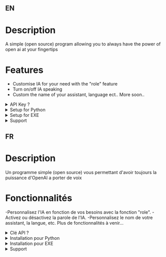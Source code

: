 ## EN ##

# Description
 A simple (open source) program allowing you to always have the power of open ai at your fingertips 
 
# Features

- Customise IA for your need with the "role" feature
- Turn on/off IA speaking
- Custom the name of your assistant, language ect..
More soon..

<details>
<summary>API Key ?</summary>

Take a moment to watch this guide that will allow you to understand what an API Key is and how to get yours for free:
 
https://help.socialintents.com/article/188-how-to-find-your-openai-api-key-for-chatgpt
 
</details>
<details>
<summary>Setup for Python</summary>

First make sure you have python installed in version 3.5 or higher
 
Second, access to the folder where the .py files are installed with the following:

```shell
cd "C:\\..path to .py files"
# When you are into your folder
python3 install.py
```
 You need to put your API Key into .env file before run !
```shell
# When install is done
python3 voiceassist.py
```
</details>
<details>
<summary>Setup for EXE</summary>

In this simplified version you must first put your API key in the .env file, 
 
In Second time, run the install executable app

Then you are ready to try my Voice Assistant, run the "VoiceAssist" executable 

 -- For the moment the exe file is too large for Github, until it is set up I invite you to use the python version --

</details>
<details>
<summary>Support</summary>

Discord: AdLaD#7397 Discord server : https://discord.gg/WGNHrc8cCd


</details>

## FR ##

# Description

Un programme simple (open source) vous permettant d'avoir toujours la puissance d'OpenAI a porter de voix

# Fonctionnalités

-Personnalisez l'IA en fonction de vos besoins avec la fonction "role".
-Activez ou désactivez la parole de l'IA.
-Personnalisez le nom de votre assistant, la langue, etc.
Plus de fonctionnalités à venir...

<details>
<summary>Clé API ?</summary>
Prenez un moment pour regarder ce guide qui vous permettra de comprendre ce qu'est une clé API et comment obtenir la vôtre gratuitement :

https://help.socialintents.com/article/188-how-to-find-your-openai-api-key-for-chatgpt

</details>
<details>
<summary>Installation pour Python</summary>
Assurez-vous d'abord d'avoir Python installé en version 3.5 ou supérieure.

Ensuite, accédez au dossier où se trouvent les fichiers .py avec la commande suivante :

```shell
cd "C:\\..chemin vers les fichiers .py"
# Lorsque vous êtes dans votre dossier
python3 install.py
```
Vous devez mettre votre clé API dans le fichier .env avant de lancer !

```shell
# Lorsque l'installation est terminée
python3 voiceassist.py
```
</details>
<details>
<summary>Installation pour EXE</summary>
Dans cette version simplifiée, vous devez d'abord mettre votre clé API dans le fichier .env.

Ensuite, lancé l'exécutable d'installation.

Ensuite, vous êtes prêt à essayer mon assistant vocal, lancer le fichier exécutable "VoiceAssist".

-- Pour le moment le fichier exe est trop volumineux pour Github, en attendant qu'il soit mis en place je vous invite a utiliser la version python --
</details>
<details>
<summary>Support</summary>

Discord: AdLaD#7397 Discord server : https://discord.gg/WGNHrc8cCd


</details>
